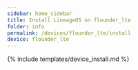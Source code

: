 ```yaml
---
sidebar: home_sidebar
title: Install LineageOS on flounder_lte
folder: info
permalink: /devices/flounder_lte/install
device: flounder_lte
---
```

{% include templates/device_install.md %}
